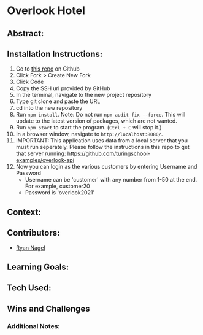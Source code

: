 # Overlook Hotel
## Abstract:
<!-- This application is the first of a 2-part project. This part is a recipe tracking and meal planning application that allows users to browse, search, and filter recipes and save selected recipes to their profile. Recipe, ingredient, and user data are fetched from an API.  -->
<!-- 
https://user-images.githubusercontent.com/106895319/197644069-15b1fcb1-9b4e-447a-8c82-3d6fc5b19554.mp4 -->

## Installation Instructions:
1. Go to [this repo](https://github.com/Nagel29/Overlook-Hotel) on Github
2. Click Fork > Create New Fork
3. Click Code
4. Copy the SSH url provided by GitHub
5. In the terminal, navigate to the new project repository
6. Type git clone and paste the URL
7. cd into the new repository
8. Run `npm install`. Note: Do not run `npm audit fix --force`. This will update to the latest version of packages, which are not wanted. 
9. Run `npm start` to start the program. (`Ctrl + C` will stop it.)
10. In a browser window, navigate to `http://localhost:8080/`.
11. IMPORTANT: This application uses data from a local server that you must run seperately. Please follow the instructions in this repo to get that server running: https://github.com/turingschool-examples/overlook-api
12. Now you can login as the various customers by entering Username and Password
    * Username can be 'customer' with any number from 1-50 at the end. For example, customer20
    * Password is 'overlook2021'

## Context:
<!-- The team followed a kanban-like workflow using a Trello board and held daily standups. Meetings started by checking in with group mates as humans. Then accomplishments from the day prior were discussed, what needed to be done that day and by whom, and then collaborative debugging help was provided (as needed). Some tasks were completed indivdually, others in pairs, and others as a whole group. The collective estimate is about 100 hours of work time invested over 9 days to create this application's functionality and test suite from scratch using Javascript, html, and css. The Mocha framework and Chai library were used for testing.
For accessability we chose neutral, high-contrast colors (and placed borders around our buttons) to improve the readability for those with some level of visual impairment. -->

## Contributors:
- [Ryan Nagel](https://github.com/Nagel29)

## Learning Goals:
<!-- - Implement ES6 classes that communicate to each other as needed
- Use object and array prototype methods to perform data manipulation
- Create a user interface that is easy to use and clearly displays information.
- Write modular, reusable code that follows SRP (Single Responsibility Principle)
- Implement a robust testing suite using TDD
- Make network requests to retrieve data -->

## Tech Used:
<!-- - GitHub
- Terminal
- VS Code
- Chrome Browser/Dev tools
- Zoom
- JavaScript
- Slack
- Mocha
- Chai
- Webpack
- CodePen
- Google Font API
- GlideJS -->

## Wins and Challenges
<!-- Wins
- The group's willingness to support each member's learning was stellar. Any time there was confusion among one or more group members, the collective group would stop to help everyone understand. Pull request reviews became teachable moments to walk through the code, find opportunities for improvement, and plan next steps.

- The GitHub workflow was very successful. The group collectively made enormous strides in fluency with the GitHub workflow and communication tools. One example was when 2 group members worked on different parts of the same file at the same time. Then their branches were merged after resolving the conflicts. The merge branch was then able to be merged into main. 

- Through our iteration and refactoring, we were able to condense the fetch call into a single function using promiseAll. 

Challenges
- We have our mid-mod exams tomorrow and needed to balance studying for those with working on the project. 

- We put a lot of work into finding a color scheme that was pleasing to the eye and provided enough contrast to be readable. We worked especially hard on the "save" and "remove" buttons.

- This is the first time the four of us have split up work rather than done paired programming. We really learned the git workflow doing it this way and got to resolve many merge conflicts.  -->

### Additional Notes:
<!-- - The group opted to embed test data rather than importing it from a module because none of us had experience working with the text editor's ability to collapse code blocks amd wanted to practice using them. 

- GitHub Projects will be used (instead of Trello) to manage the workflow during part 2 of this project.

- We updated the the site to use Comic Sans to improve readability for users with Dyslexia. 

- UI/UX - Used drop down menus for stocking ingredients in the pantry to avoid complications arising from variations in user input.

- BEM naming conventions were used for the html classes and IDs.

- Additional Note: We intentionally left the fetch post on the Scripts.js file (instead of moving it to the API calls file with the other fetch calls) because there was so much DOM manipulation taking place in that method.

- We deviated from the instruction "As a user, I should be able to check my list of recipes to cook and see if my pantry has enough ingredients to cook a recipe" so that a user can check and see if their pantry has enough ingredients for any recipe, not just their saved recipes. We thought this would be more intuitive since a user may not automatically recognize that they need to save a recipe in order to check to see if they have the ingredients to cook it. -->

